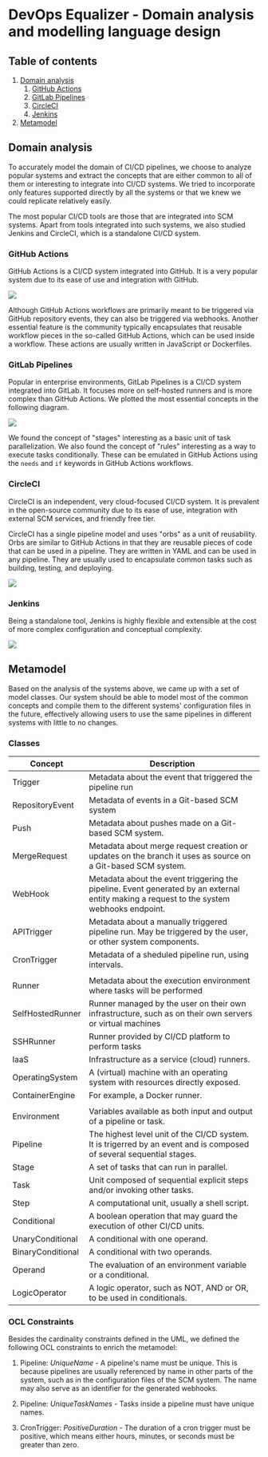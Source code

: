 # DevOps Equalizer - Domain analysis and modelling language design

## Table of contents
1. [Domain analysis](#domain-analysis)
    1. [GitHub Actions](#github-actions)
    2. [GitLab Pipelines](#gitlab-pipelines)
    3. [CircleCI](#circleci)
    4. [Jenkins](#jenkins)
2. [Metamodel](#metamodel)

## Domain analysis
To accurately model the domain of CI/CD pipelines, we choose to analyze popular systems and extract the concepts that are either common to all of them or interesting to integrate into CI/CD systems. We tried to incorporate only features supported directly by all the systems or that we knew we could replicate relatively easily.

The most popular CI/CD tools are those that are integrated into SCM systems. Apart from tools integrated into such systems, we also studied Jenkins and CircleCI, which is a standalone CI/CD system.

### GitHub Actions
GitHub Actions is a CI/CD system integrated into GitHub. It is a very popular system due to its ease of use and integration with GitHub.

[<div style="height:auto;"><img src="./resources/analysis-GHActions.png"></div>](./resources/analysis-GHActions.png)

Although GitHub Actions workflows are primarily meant to be triggered via GitHub repository events, they can also be triggered via webhooks. Another essential feature is the community typically encapsulates that reusable workflow pieces in the so-called GitHub Actions, which can be used inside a workflow. These actions are usually written in JavaScript or Dockerfiles.


### GitLab Pipelines
Popular in enterprise environments, GitLab Pipelines is a CI/CD system integrated into GitLab. It focuses more on self-hosted runners and is more complex than GitHub Actions. We plotted the most essential concepts in the following diagram.

[<div style="height:auto;"><img src="./resources/analysis-GitLabPipelines.png"></div>](./resources/analysis-GitLabPipelines.png)

We found the concept of "stages" interesting as a basic unit of task parallelization. We also found the concept of "rules" interesting as a way to execute tasks conditionally. These can be emulated in GitHub Actions using the `needs` and `if` keywords in GitHub Actions workflows.

### CircleCI

CircleCI is an independent, very cloud-focused CI/CD system. It is prevalent in the open-source community due to its ease of use, integration with external SCM services, and friendly free tier.

CircleCI has a single pipeline model and uses "orbs" as a unit of reusability. Orbs are similar to GitHub Actions in that they are reusable pieces of code that can be used in a pipeline. They are written in YAML and can be used in any pipeline. They are usually used to encapsulate common tasks such as building, testing, and deploying.

[<div style="height:auto;"><img src="./resources/analysis-CircleCI.png"></div>](./resources/analysis-CircleCI.png)


### Jenkins

Being a standalone tool, Jenkins is highly flexible and extensible at the cost of more complex configuration and conceptual complexity.

[<div style="height:auto;"><img src="./resources/analysis-Jenkins.png"></div>](./resources/analysis-Jenkins.png)

## Metamodel

Based on the analysis of the systems above, we came up with a set of model classes. Our system should be able to model most of the common concepts and compile them to the different systems' configuration files in the future, effectively allowing users to use the same pipelines in different systems with little to no changes.

### Classes

| Concept           | Description                                                                                                                               |
| ----------------- | ----------------------------------------------------------------------------------------------------------------------------------------- |
| Trigger           | Metadata about the event that triggered the pipeline run                                                                                  |
| RepositoryEvent   | Metadata of events in a Git-based SCM system                                                                                              |
| Push              | Metadata about pushes made on a Git-based SCM system.                                                                                     |
| MergeRequest      | Metadata about merge request creation or updates on the branch it uses as source on a Git-based SCM system.                               |
| WebHook           | Metadata about the event triggering the pipeline. Event generated by an external entity making a request to the system webhooks endpoint. |
| APITrigger        | Metadata about a manually triggered pipeline run. May be triggered by the user, or other system components.                               |
| CronTrigger       | Metadata of a sheduled pipeline run, using intervals.                                                                                     |
|                   |                                                                                                                                           |
| Runner            | Metadata about the execution environment where tasks will be performed                                                                    |
| SelfHostedRunner  | Runner managed by the user on their own infrastructure, such as on their own servers or virtual machines                                  |
| SSHRunner         | Runner provided by CI/CD platform to perform tasks                                                                                        |
| IaaS              |  Infrastructure as a service (cloud) runners.                                                                                                                                         |
| OperatingSystem   |  A (virtual) machine with an operating system with resources directly exposed.                                                                                                                                          |
| ContainerEngine   |  For example, a Docker runner.                                                                                                                                         |
|                   |                                                                                                                                           |
| Environment       | Variables available as both input and output of a pipeline or task.                                                                       |
| Pipeline          | The highest level unit of the CI/CD system. It is trigerred by an event and is composed of several sequential stages.                     |
| Stage             | A set of tasks that can run in parallel.                                                                                                  |
| Task              | Unit composed of sequential explicit steps and/or invoking other tasks.                                                                   |
| Step              | A computational unit, usually a shell script.                                                                                             |
| Conditional       | A boolean operation that may guard the execution of other CI/CD units.                                                                    |
| UnaryConditional  | A conditional with one operand.                                                                                                           |
| BinaryConditional | A conditional with two operands.                                                                                                          |
| Operand           | The evaluation of an environment variable or a conditional.                                                                               |
| LogicOperator     | A logic operator, such as NOT, AND or OR, to be used in conditionals.                                                                     |

### OCL Constraints

Besides the cardinality constraints defined in the UML, we defined the following OCL constraints to enrich the metamodel:

1. Pipeline: *UniqueName* - A pipeline's name must be unique. This is because pipelines are usually referenced by name in other parts of the system, such as in the configuration files of the SCM system. The name may also serve as an identifier for the generated webhooks.

2. Pipeline: *UniqueTaskNames* - Tasks inside a pipeline must have unique names. 

3. CronTrigger: *PositiveDuration* - The duration of a cron trigger must be positive, which means either hours, minutes, or seconds must be greater than zero.
